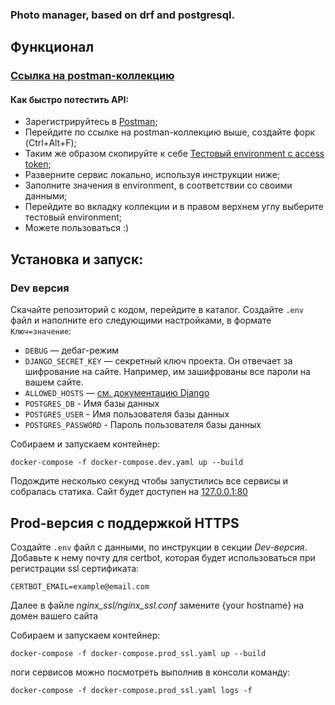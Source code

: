 ### Photo manager, based on drf and postgresql.

## Функционал
### [Ссылка на postman-коллекцию](https://www.postman.com/navigation-astronaut-23060129/workspace/iterekhov/collection/24836864-e622ed07-0ea4-4a98-a50a-cb4b03ec9149?action=share&creator=24836864)
#### Как быстро потестить API:
- Зарегистрируйтесь в [Postman](https://identity.getpostman.com/login);
- Перейдите по ссылке на postman-коллекцию выше, создайте форк (Ctrl+Alt+F);
- Таким же образом скопируйте к себе [Тестовый environment с access token](https://www.postman.com/navigation-astronaut-23060129/workspace/iterekhov/environment/24836864-19357dff-7cec-405b-b18c-4b4523517525);
- Разверните сервис локально, используя инструкции ниже;
- Заполните значения в environment, в соответствии со своими данными;
- Перейдите во вкладку коллекции и в правом верхнем углу выберите тестовый environment;
- Можете пользоваться :)


## Установка и запуск:

### Dev версия

Скачайте репозиторий с кодом, перейдите в каталог. Создайте `.env` файл и наполните его следующими настройками, в формате `Ключ=значение`:

- `DEBUG` — дебаг-режим
- `DJANGO_SECRET_KEY` — секретный ключ проекта. Он отвечает за шифрование на сайте. Например, им зашифрованы все пароли на вашем сайте.
- `ALLOWED_HOSTS` — [см. документацию Django](https://docs.djangoproject.com/en/3.1/ref/settings/#allowed-hosts)
- `POSTGRES_DB` - Имя базы данных
- `POSTGRES_USER` - Имя пользователя базы данных
- `POSTGRES_PASSWORD` - Пароль пользователя базы данных

Собираем и запускаем контейнер:
```
docker-compose -f docker-compose.dev.yaml up --build
```
Подождите несколько секунд чтобы запустились все сервисы и собралась статика. Сайт будет доступен на [127.0.0.1:80](https://127.0.0.1:80)

## Prod-версия c поддержкой HTTPS
Создайте `.env` файл с данными, по инструкции в секции *Dev-версия*. Добавьте к нему почту для certbot, которая будет использоваться при регистрации ssl сертификата:
```
CERTBOT_EMAIL=example@email.com
```
Далее в файле *nginx_ssl/nginx_ssl.conf* замените {your hostname} на домен вашего сайта

Собираем и запускаем контейнер:
```
docker-compose -f docker-compose.prod_ssl.yaml up --build
```
логи сервисов можно посмотреть выполнив в консоли команду:
```
docker-compose -f docker-compose.prod_ssl.yaml logs -f
```
